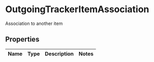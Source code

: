 

# OutgoingTrackerItemAssociation

Association to another item

## Properties

| Name | Type | Description | Notes |
|------------ | ------------- | ------------- | -------------|



